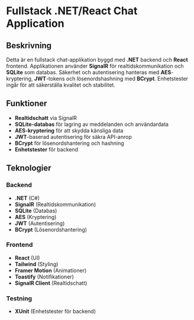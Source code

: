 # Fullstack .NET/React Chat Application

## Beskrivning

Detta är en fullstack chat-applikation byggd med **.NET** backend och **React** frontend. Applikationen använder **SignalR** för realtidskommunikation och **SQLite** som databas. Säkerhet och autentisering hanteras med **AES**-kryptering, **JWT**-tokens och lösenordshashning med **BCrypt**. Enhetstester ingår för att säkerställa kvalitet och stabilitet.

## Funktioner

- **Realtidschatt** via SignalR
- **SQLite-databas** för lagring av meddelanden och användardata
- **AES-kryptering** för att skydda känsliga data
- **JWT**-baserad autentisering för säkra API-anrop
- **BCrypt** för lösenordshantering och hashning
- **Enhetstester** för backend

## Teknologier

### Backend

- **.NET** (C#)
- **SignalR** (Realtidskommunikation)
- **SQLite** (Databas)
- **AES** (Kryptering)
- **JWT** (Autentisering)
- **BCrypt** (Lösenordshantering)

### Frontend

- **React** (UI)
- **Tailwind** (Styling)
- **Framer Motion** (Animationer)
- **Toastify** (Notifikationer)
- **SignalR Client** (Realtidschatt)

### Testning

- **XUnit** (Enhetstester för backend)
